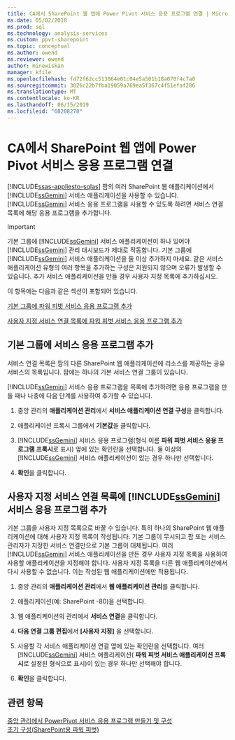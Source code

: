 ```yaml
---
title: CA에서 SharePoint 웹 앱에 Power Pivot 서비스 응용 프로그램 연결 | Microsoft Docs
ms.date: 05/02/2018
ms.prod: sql
ms.technology: analysis-services
ms.custom: ppvt-sharepoint
ms.topic: conceptual
ms.author: owend
ms.reviewer: owend
author: minewiskan
manager: kfile
ms.openlocfilehash: fd72f62cc513064e01c04e5a501b18a070f4c7a8
ms.sourcegitcommit: 3026c22b7fba19059a769ea5f367c4f51efaf286
ms.translationtype: MT
ms.contentlocale: ko-KR
ms.lasthandoff: 06/15/2019
ms.locfileid: "68208278"
---
```

# <a name="connect-power-pivot-service-app-to-sharepoint-web-app-in-ca"></a>CA에서 SharePoint 웹 앱에 Power Pivot 서비스 응용 프로그램 연결
[!INCLUDE[ssas-appliesto-sqlas](../../includes/ssas-appliesto-sqlas.md)]
  팜의 여러 SharePoint 웹 애플리케이션에서 [!INCLUDE[ssGemini](../../includes/ssgemini-md.md)] 서비스 애플리케이션을 사용할 수 있습니다. [!INCLUDE[ssGemini](../../includes/ssgemini-md.md)] 서비스 응용 프로그램을 사용할 수 있도록 하려면 서비스 연결 목록에 해당 응용 프로그램을 추가합니다.  
  
> [!IMPORTANT]  
>  기본 그룹에 [!INCLUDE[ssGemini](../../includes/ssgemini-md.md)] 서비스 애플리케이션이 하나 있어야 [!INCLUDE[ssGemini](../../includes/ssgemini-md.md)] 관리 대시보드가 제대로 작동합니다. 기본 그룹에 [!INCLUDE[ssGemini](../../includes/ssgemini-md.md)] 서비스 애플리케이션을 둘 이상 추가하지 마세요. 같은 서비스 애플리케이션 유형의 여러 항목을 추가하는 구성은 지원되지 않으며 오류가 발생할 수 있습니다. 추가 서비스 애플리케이션을 만들 경우 사용자 지정 목록에 추가하십시오.  
  
 이 항목에는 다음과 같은 섹션이 포함되어 있습니다.  
  
 [기본 그룹에 파워 피벗 서비스 응용 프로그램 추가](#default)  
  
 [사용자 지정 서비스 연결 목록에 파워 피벗 서비스 응용 프로그램 추가](#custom)  
  
##  <a name="default"></a> 기본 그룹에 서비스 응용 프로그램 추가  
 서비스 연결 목록은 팜의 다른 SharePoint 웹 애플리케이션에 리소스를 제공하는 공유 서비스의 목록입니다. 팜에는 하나의 기본 서비스 연결 그룹이 있습니다.  
  
 [!INCLUDE[ssGemini](../../includes/ssgemini-md.md)] 서비스 응용 프로그램을 목록에 추가하려면 응용 프로그램을 만들 때나 나중에 다음 단계를 사용하여 추가할 수 있습니다.  
  
1.  중앙 관리의 **애플리케이션 관리**에서 **서비스 애플리케이션 연결 구성**을 클릭합니다.  
  
2.  애플리케이션 프록시 그룹에서 **기본값**을 클릭합니다.  
  
3.  [!INCLUDE[ssGemini](../../includes/ssgemini-md.md)] 서비스 응용 프로그램(형식 이름 **파워 피벗 서비스 응용 프로그램 프록시**로 표시) 옆에 있는 확인란을 선택합니다. 둘 이상의 [!INCLUDE[ssGemini](../../includes/ssgemini-md.md)] 서비스 애플리케이션이 있는 경우 하나만 선택합니다.  
  
4.  **확인**을 클릭합니다.  
  
##  <a name="custom"></a> 사용자 지정 서비스 연결 목록에 [!INCLUDE[ssGemini](../../includes/ssgemini-md.md)] 서비스 응용 프로그램 추가  
 기본 그룹을 사용자 지정 목록으로 바꿀 수 있습니다. 특히 하나의 SharePoint 웹 애플리케이션에 대해 사용자 지정 목록이 작성됩니다. 기본 그룹이 무시되고 팜 또는 서비스 관리자가 지정한 서비스 연결만으로 기본 그룹이 대체됩니다. 여러 [!INCLUDE[ssGemini](../../includes/ssgemini-md.md)] 서비스 애플리케이션을 만든 경우 사용자 지정 목록을 사용하여 사용할 애플리케이션을 지정해야 합니다. 사용자 지정 목록을 다른 웹 애플리케이션에서 다시 사용할 수 없습니다. 이는 작성된 웹 애플리케이션에만 적용됩니다.  
  
1.  중앙 관리의 **애플리케이션 관리**에서 **웹 애플리케이션 관리**를 클릭합니다.  
  
2.  애플리케이션(예: SharePoint -80)을 선택합니다.  
  
3.  웹 애플리케이션의 관리에서 **서비스 연결**을 클릭합니다.  
  
4.  **다음 연결 그룹 편집**에서 **[사용자 지정]** 을 선택합니다.  
  
5.  사용할 각 서비스 애플리케이션 연결 옆에 있는 확인란을 선택합니다. 여러 [!INCLUDE[ssGemini](../../includes/ssgemini-md.md)] 서비스 애플리케이션( **파워 피벗 서비스 애플리케이션 프록시**로 설정된 형식으로 표시)이 있는 경우 하나만 선택해야 합니다.  
  
6.  **확인**을 클릭합니다.  
  
## <a name="see-also"></a>관련 항목  
 [중앙 관리에서 PowerPivot 서비스 응용 프로그램 만들기 및 구성](../../analysis-services/power-pivot-sharepoint/create-and-configure-power-pivot-service-application-in-ca.md)   
 [초기 구성(SharePoint용 파워 피벗)](http://msdn.microsoft.com/3a0ec2eb-017a-40db-b8d4-8aa8f4cdc146)  
  
  
